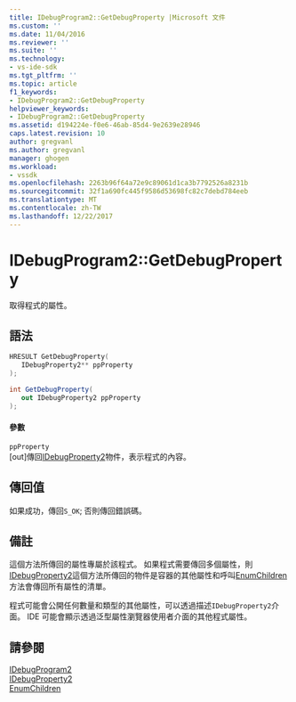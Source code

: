 ```yaml
---
title: IDebugProgram2::GetDebugProperty |Microsoft 文件
ms.custom: ''
ms.date: 11/04/2016
ms.reviewer: ''
ms.suite: ''
ms.technology:
- vs-ide-sdk
ms.tgt_pltfrm: ''
ms.topic: article
f1_keywords:
- IDebugProgram2::GetDebugProperty
helpviewer_keywords:
- IDebugProgram2::GetDebugProperty
ms.assetid: d194224e-f0e6-46ab-85d4-9e2639e28946
caps.latest.revision: 10
author: gregvanl
ms.author: gregvanl
manager: ghogen
ms.workload:
- vssdk
ms.openlocfilehash: 2263b96f64a72e9c89061d1ca3b7792526a8231b
ms.sourcegitcommit: 32f1a690fc445f9586d53698fc82c7debd784eeb
ms.translationtype: MT
ms.contentlocale: zh-TW
ms.lasthandoff: 12/22/2017
---
```

# <a name="idebugprogram2getdebugproperty"></a>IDebugProgram2::GetDebugProperty
取得程式的屬性。  
  
## <a name="syntax"></a>語法  
  
```cpp  
HRESULT GetDebugProperty(   
   IDebugProperty2** ppProperty  
);  
```  
  
```csharp  
int GetDebugProperty(   
   out IDebugProperty2 ppProperty  
);  
```  
  
#### <a name="parameters"></a>參數  
 `ppProperty`  
 [out]傳回[IDebugProperty2](../../../extensibility/debugger/reference/idebugproperty2.md)物件，表示程式的內容。  
  
## <a name="return-value"></a>傳回值  
 如果成功，傳回`S_OK`; 否則傳回錯誤碼。  
  
## <a name="remarks"></a>備註  
 這個方法所傳回的屬性專屬於該程式。 如果程式需要傳回多個屬性，則[IDebugProperty2](../../../extensibility/debugger/reference/idebugproperty2.md)這個方法所傳回的物件是容器的其他屬性和呼叫[EnumChildren](../../../extensibility/debugger/reference/idebugproperty2-enumchildren.md)方法會傳回所有屬性的清單。  
  
 程式可能會公開任何數量和類型的其他屬性，可以透過描述`IDebugProperty2`介面。 IDE 可能會顯示透過泛型屬性瀏覽器使用者介面的其他程式屬性。  
  
## <a name="see-also"></a>請參閱  
 [IDebugProgram2](../../../extensibility/debugger/reference/idebugprogram2.md)   
 [IDebugProperty2](../../../extensibility/debugger/reference/idebugproperty2.md)   
 [EnumChildren](../../../extensibility/debugger/reference/idebugproperty2-enumchildren.md)